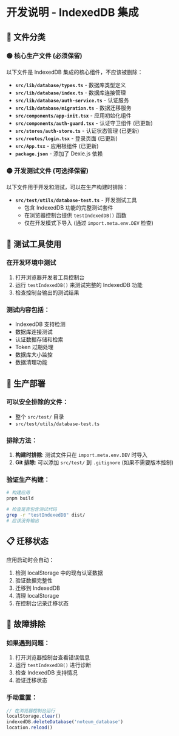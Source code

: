 # 开发说明 - IndexedDB 集成

## 📁 文件分类

### 🟢 核心生产文件 (必须保留)

以下文件是 IndexedDB 集成的核心组件，不应该被删除：

- **`src/lib/database/types.ts`** - 数据库类型定义
- **`src/lib/database/index.ts`** - 数据库连接管理
- **`src/lib/database/auth-service.ts`** - 认证服务
- **`src/lib/database/migration.ts`** - 数据迁移服务
- **`src/components/app-init.tsx`** - 应用初始化组件
- **`src/components/auth-guard.tsx`** - 认证守卫组件 (已更新)
- **`src/stores/auth-store.ts`** - 认证状态管理 (已更新)
- **`src/routes/login.tsx`** - 登录页面 (已更新)
- **`src/App.tsx`** - 应用根组件 (已更新)
- **`package.json`** - 添加了 Dexie.js 依赖

### 🟡 开发测试文件 (可选择保留)

以下文件用于开发和测试，可以在生产构建时排除：

- **`src/test/utils/database-test.ts`** - 开发测试工具
  - 包含 IndexedDB 功能的完整测试套件
  - 在浏览器控制台提供 `testIndexedDB()` 函数
  - 仅在开发模式下导入 (通过 `import.meta.env.DEV` 检查)

## 🧪 测试工具使用

### 在开发环境中测试
1. 打开浏览器开发者工具控制台
2. 运行 `testIndexedDB()` 来测试完整的 IndexedDB 功能
3. 检查控制台输出的测试结果

### 测试内容包括：
- IndexedDB 支持检测
- 数据库连接测试
- 认证数据存储和检索
- Token 过期处理
- 数据库大小监控
- 数据清理功能

## 🚀 生产部署

### 可以安全排除的文件：
- 整个 `src/test/` 目录
- `src/test/utils/database-test.ts`

### 排除方法：
1. **构建时排除**: 测试文件只在 `import.meta.env.DEV` 时导入
2. **Git 排除**: 可以添加 `src/test/` 到 `.gitignore` (如果不需要版本控制)

### 验证生产构建：
```bash
# 构建应用
pnpm build

# 检查是否包含测试代码
grep -r "testIndexedDB" dist/
# 应该没有输出
```

## 📋 迁移状态

应用启动时会自动：
1. 检测 localStorage 中的现有认证数据
2. 验证数据完整性
3. 迁移到 IndexedDB
4. 清理 localStorage
5. 在控制台记录迁移状态

## 🔧 故障排除

### 如果遇到问题：
1. 打开浏览器控制台查看错误信息
2. 运行 `testIndexedDB()` 进行诊断
3. 检查 IndexedDB 支持情况
4. 验证迁移状态

### 手动重置：
```javascript
// 在浏览器控制台运行
localStorage.clear()
indexedDB.deleteDatabase('noteum_database')
location.reload()
```